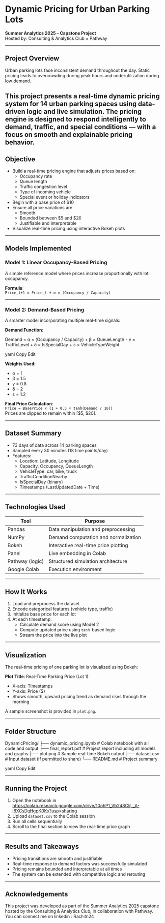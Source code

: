 # Dynamic Pricing for Urban Parking Lots  
**Summer Analytics 2025 – Capstone Project**  
Hosted by: Consulting & Analytics Club × Pathway  

---

## Project Overview

Urban parking lots face inconsistent demand throughout the day. Static pricing leads to overcrowding during peak hours and underutilization during low demand.

This project presents a real-time dynamic pricing system for 14 urban parking spaces using data-driven logic and live simulation. The pricing engine is designed to respond intelligently to demand, traffic, and special conditions — with a focus on smooth and explainable pricing behavior.
---

## Objective

- Build a real-time pricing engine that adjusts prices based on:
  - Occupancy rate
  - Queue length
  - Traffic congestion level
  - Type of incoming vehicle
  - Special event or holiday indicators
- Begin with a base price of $10
- Ensure all price variations are:
  - Smooth
  - Bounded between $5 and $20
  - Justifiable and interpretable
- Visualize real-time pricing using interactive Bokeh plots

---

## Models Implemented

### Model 1: Linear Occupancy-Based Pricing

A simple reference model where prices increase proportionally with lot occupancy.

**Formula**:  
`Price_t+1 = Price_t + α × (Occupancy / Capacity)`

---

### Model 2: Demand-Based Pricing

A smarter model incorporating multiple real-time signals:

**Demand Function**:

Demand =
α × (Occupancy / Capacity) +
β × QueueLength -
γ × TrafficLevel +
δ × IsSpecialDay +
ε × VehicleTypeWeight

yaml
Copy
Edit

**Weights Used**:  
- α = 1  
- β = 1.5  
- γ = 0.8  
- δ = 2  
- ε = 1.2

**Final Price Calculation**:  
`Price = BasePrice × (1 + 0.5 × tanh(Demand / 10))`  
Prices are clipped to remain within [$5, $20].

---

## Dataset Summary

- 73 days of data across 14 parking spaces
- Sampled every 30 minutes (18 time points/day)
- Features:
  - Location: Latitude, Longitude
  - Capacity, Occupancy, QueueLength
  - VehicleType: car, bike, truck
  - TrafficConditionNearby
  - IsSpecialDay (binary)
  - Timestamps (LastUpdatedDate + Time)

---

## Technologies Used

| Tool           | Purpose                            |
|----------------|-------------------------------------|
| Pandas         | Data manipulation and preprocessing |
| NumPy          | Demand computation and normalization|
| Bokeh          | Interactive real-time price plotting|
| Panel          | Live embedding in Colab             |
| Pathway (logic)| Structured simulation architecture  |
| Google Colab   | Execution environment               |

---

## How It Works

1. Load and preprocess the dataset  
2. Encode categorical features (vehicle type, traffic)  
3. Initialize base price for each lot  
4. At each timestamp:
   - Calculate demand score using Model 2
   - Compute updated price using `tanh`-based logic
   - Stream the price into the live plot

---

## Visualization

The real-time pricing of one parking lot is visualized using Bokeh:

**Plot Title**: Real-Time Parking Price (Lot 1)  
- X-axis: Timestamps  
- Y-axis: Price ($)  
- Shows smooth, upward pricing trend as demand rises through the morning

A sample screenshot is provided in `plot.png`.

---

## Folder Structure

DynamicPricing/
├── dynamic_pricing.ipynb # Colab notebook with all code and output
├── final_report.pdf # Project report including all models and graphs
├── plot.png # Sample real-time Bokeh output
├── dataset.csv # Input dataset (if permitted to share)
└── README.md # Project summary

yaml
Copy
Edit

---

## Running the Project

1. Open the notebook in https://colab.research.google.com/drive/10ohP1_Vb248CljL_A-l8XCsDqHgpK0Kx?usp=sharing
2. Upload `dataset.csv` to the Colab session
3. Run all cells sequentially
4. Scroll to the final section to view the real-time price graph

---

## Results and Takeaways

- Pricing transitions are smooth and justifiable
- Real-time response to demand factors was successfully simulated
- Pricing remains bounded and interpretable at all times
- The system can be extended with competitive logic and rerouting

---
## Acknowledgements

This project was developed as part of the Summer Analytics 2025 capstone hosted by the Consulting & Analytics Club, in collaboration with Pathway.
You can connect me on linkedin : Rachitn24
